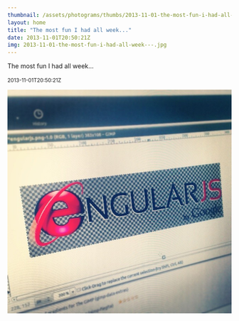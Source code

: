 ```yaml
---
thumbnail: /assets/photograms/thumbs/2013-11-01-the-most-fun-i-had-all-week---.png
layout: home
title: "The most fun I had all week..."
date: 2013-11-01T20:50:21Z
img: 2013-11-01-the-most-fun-i-had-all-week---.jpg
---
```


The most fun I had all week...

<small>2013-11-01T20:50:21Z</small>

![The most fun I had all week...](/assets/photograms/original/2013-11-01-the-most-fun-i-had-all-week---.jpg)
